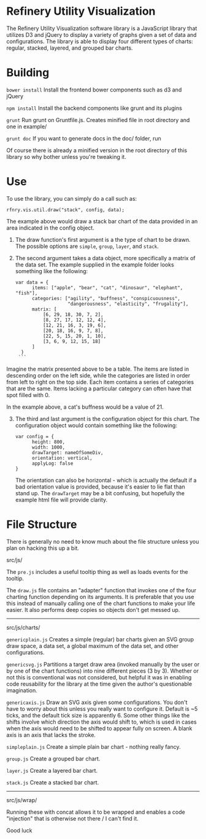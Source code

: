 Refinery Utility Visualization
==============================
The Refinery Utility Visualization software library is a JavaScript library that utilizes D3 and jQuery to display a variety of graphs given a set of data and configurations. The library is able to display four different types of charts: regular, stacked, layered, and grouped bar charts.

Building
========

```bower install``` Install the frontend bower components such as d3 and jQuery

```npm install``` Install the backend components like grunt and its plugins

```grunt``` Run grunt on Gruntfile.js. Creates minified file in root directory and one in example/

```grunt doc``` If you want to generate docs in the doc/ folder, run

Of course there is already a minified version in the root directory of this library so why bother unless you're tweaking it.

Use
===
To use the library, you can simply do a call such as:

```rfnry.vis.util.draw("stack", config, data);```

The example above would draw a stack bar chart of the data provided in an area indicated in the config object.

1. The draw function's first argument is a the type of chart to be drawn. The possible options are ```simple```, ```group```, ```layer```, and ```stack```.

2. The second argument takes a data object, more specifically a matrix of the data set. The example supplied in the example folder looks something like the following:

      ```
      var data = {
            items: ["apple", "bear", "cat", "dinosaur", "elephant", "fish"],
            categories: ["agility", "buffness", "conspicuousness", 
                         "dangerousness", "elasticity", "frugality"],
            matrix: [
                [6, 29, 18, 30, 7, 2],
                [8, 27, 17, 12, 12, 4],
                [12, 21, 16, 3, 19, 6],
                [20, 18, 16, 9, 7, 8],
                [22, 5, 15, 20, 1, 10],
                [3, 6, 9, 12, 15, 18]
            ]
        }
       ```
  Imagine the matrix presented above to be a table. The items are listed in descending order on the left side, while the categories are listed in order from left to right on the top side. Each item contains a series of categories that are the same. Items lacking a particular category can often have that spot filled with 0.
  
  In the example above, a cat's buffness would be a value of 21.
  
3. The third and last argument is the configuration object for this chart. The configuration object would contain something like the following:

      ```
      var config = {
            height: 800,
            width: 1000,
            drawTarget: nameOfSomeDiv,
            orientation: vertical,
            applyLog: false
      }
      ```
      
      The orientation can also be horizontal - which is actually the default if a bad orientation value is provided, because it's easier to lie flat than stand up. The ```drawTarget``` may be a bit confusing, but hopefully the example html file will provide clarity.


File Structure
=================
There is generally no need to know much about the file structure unless you plan on hacking this up a bit.

src/js/

The ```pre.js``` includes a useful tooltip thing as well as loads events for the tooltip.

The ```draw.js``` file contains an "adapter" function that invokes one of the four charting function depending on its arguments. It is preferable that you use this instead of manually calling one of the chart functions to make your life easier. It also performs deep copies so objects don't get messed up.

---

src/js/charts/

```genericplain.js``` Creates a simple (regular) bar charts given an SVG group draw space, a data set, a global maximum of the data set, and other configurations. 

```genericsvg.js``` Partitions a target draw area (invoked manually by the user or by one of the chart functions) into nine different pieces (3 by 3). Whether or not this is conventional was not considered, but helpful it was in enabling code reusability for the library at the time given the author's questionable imagination.

```genericaxis.js``` Draw an SVG axis given some configurations. You don't have to worry about this unless you really want to configure it. Default is ~5 ticks, and the default tick size is apparently 6. Some other things like the shifts involve which direction the axis would shift to, which is used in cases when the axis would need to be shifted to appear fully on screen. A blank axis is an axis that lacks the stroke.

```simpleplain.js``` Create a simple plain bar chart - nothing really fancy.

```group.js``` Create a grouped bar chart.

```layer.js``` Create a layered bar chart.

```stack.js``` Create a stacked bar chart.

---

src/js/wrap/

Running these with concat allows it to be wrapped and enables a code "injection" that is otherwise not there / I can't find it.


Good luck
